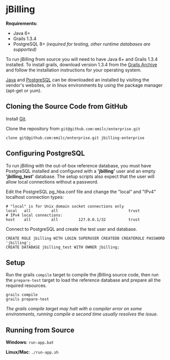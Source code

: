 jBilling
========

**Requirements:**

* Java 6+
* Grails 1.3.4
* PostgreSQL 8+ *(required for testing, other runtime databases are supported)*

To run jBilling from source you will need to have Java 6+ and Grails 1.3.4 installed. To install grails, download version 1.3.4 from the [Grails Archive](http://www.grails.org/download/archive/Grails) and follow the installation instructions for your operating system. 

[Java](http://www.oracle.com/technetwork/java/javase/downloads/index.html) and [PostgreSQL](http://www.postgresql.org/) can be downloaded an installed by visiting the vendor's websites, or in linux environments by using the package manager (apt-get or yum).



Cloning the Source Code from GitHub
-----------------------------------

Install [Git](http://git-scm.com/download/). 

Clone the repository from `git@github.com:emilc/enterprise.git` 

<pre><code>clone git@github.com:emilc/enterprise.git jbilling-enterprise</code></pre>



Configuring PostgreSQL
----------------------

To run jBilling with the out-of-box reference database, you must have PostgreSQL installed and configured with a **'jbilling'** user and an empty **'jbilling_test'** database. The setup scripts also expect that the user will allow local connections without a password.

Edit the PostgreSQL pg_hba.conf file and change the "local" and "IPv4" localhost connection types:

<pre><code># "local" is for Unix domain socket connections only
local   all         all                               trust
# IPv4 local connections:
host    all         all         127.0.0.1/32          trust
</code></pre>

Connect to PostgreSQL and create the test user and database.

<pre><code>CREATE ROLE jbilling WITH LOGIN SUPERUSER CREATEDB CREATEROLE PASSWORD 'jbilling';
CREATE DATABASE jbilling_test WITH OWNER jbilling;
</pre></code>



Setup
-----

Run the grails `compile` target to compile the jBilling source code, then run the `prepare-test` target to load the reference database and prepare all the required resources.

<pre><code>grails compile
grails prepare-test
</pre></code>

*The grails compile target may halt with a compiler error on some environments, running compile a second time usually resolves the issue.*



Running from Source
-------------------

**Windows**: ``run-app.bat``

**Linux/Mac**: ``./run-app.sh``






